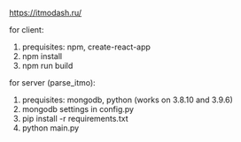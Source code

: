 https://itmodash.ru/

for client:
1. prequisites: npm, create-react-app
2. npm install
3. npm run build

for server (parse_itmo):
1. prequisites: mongodb, python (works on 3.8.10 and 3.9.6)
2. mongodb settings in config.py
3. pip install -r requirements.txt
4. python main.py

